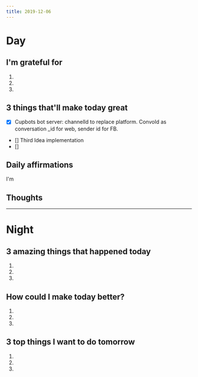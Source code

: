 ```yaml
---
title: 2019-12-06
---
```


# Day

## I'm grateful for
1.
2.
3.

## 3 things that'll make today great
- [x] Cupbots bot server: channelId to replace platform. ConvoId as conversation _id for web, sender id for FB.
- [] Third Idea implementation
- []

## Daily affirmations

I'm

## Thoughts



***

# Night

## 3 amazing things that happened today
1.
2.
3.

## How could I make today better?
1.
2.
3.

## 3 top things I want to do tomorrow
1.
2.
3.
